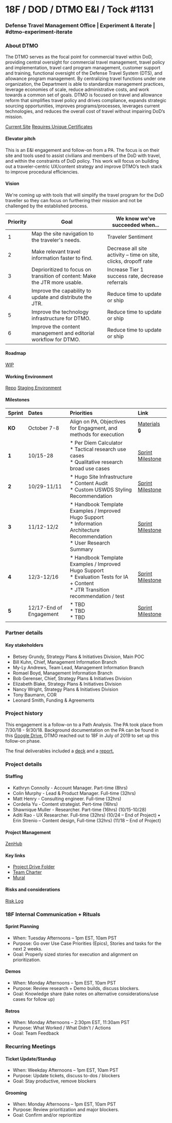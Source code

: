 # 18F / DOD / DTMO E&I / Tock #1131

### Defense Travel Management Office | Experiment & Iterate | #dtmo-experiment-iterate

### About DTMO
The DTMO serves as the focal point for commercial travel within DoD, providing central oversight for commercial travel management, travel policy and implementation, travel card program management, customer support and training, functional oversight of the Defense Travel System (DTS), and allowance program management. By centralizing travel functions under one organization, the Department is able to standardize management practices, leverage economies of scale, reduce administrative costs, and work towards a common set of goals. DTMO is focused on travel and allowance reform that simplifies travel policy and drives compliance, expands strategic sourcing opportunities, improves programs/processes, leverages current technologies, and reduces the overall cost of travel without impairing DoD’s mission.

[Current Site](https://www.defensetravel.dod.mil/)
[Requires Unique Certificates](https://www.thursby.com/forum/viewtopic.php?t=1331)

#### Elevator pitch
This is an E&I engagement and follow-on from a PA. The focus is on their site and tools used to assist civilians and members of the DoD with travel, and within the constraints of DoD policy. This work will focus on building out a traveler-centric UX/content strategy and improve DTMO’s tech stack to improve procedural efficiencies. 

#### Vision
We're coming up with tools that will simplify the travel program for the DoD traveller so they can focus on furthering their mission and not be challenged by the established process.	

| Priority | Goal | We know we’ve succeeded when... |
|---------|------|----------------------------------|
| 1 | Map the site navigation to the traveler's needs. | Traveler Sentiment |
| 2 | Make relevant travel information faster to find. | Decrease all site activity – time on site, clicks, dropoff rate |
| 3 | Deprioritized to focus on transition of content: Make the JTR more usable.  | Increase Tier 1 success rate, decrease referrals | 
| 4 | Improve the capability to update and distribute the JTR. | Reduce time to update or ship |
| 5 | Improve the technology infrastructure for DTMO. | Reduce time to update or ship |
| 6 | Improve the content management and editorial workflow for DTMO. | Reduce time to update or ship|

#### Roadmap
[WIP](https://app.mural.co/t/gsa6/m/gsa6/1571689863769/be4a1e5ed409e3376eb8f2feb432f632c5a746a8)

#### Working Environment
[Repo](https://github.com/18F/dtmo-hugo)
[Staging Environment](https://app.mural.co/t/gsa6/m/gsa6/1571689863769/be4a1e5ed409e3376eb8f2feb432f632c5a746a8)

#### Milestones
| Sprint | Dates | Priorities | Link |
|:---|:---|:---|:---|
| **KO** | October 7-8 | Align on PA, Objectives for Engagment, and methods for execution | [Materials](https://drive.google.com/open?id=11H5eZ3PA62sPDAWnPiCWJjNyysGEgAan) :lock: |
| **1** | 10/15-28 | * Per Diem Calculator <br /> * Tactical research use cases <br /> * Qualitative research broad use cases| [Sprint Milestone](https://github.com/18F/dtmo-ei/milestone/1) |
| **2** | 10/29-11/11 |  * Hugo Site Infrastructure <br /> * Content Audit <br /> * Custom USWDS Styling Recommendation| [Sprint Milestone](https://github.com/18F/dtmo-ei/milestone/2)|
| **3** | 11/12-12/2 |  * Handbook Template Examples / Improved Hugo Support <br /> * Information Architecture Recommendation <br /> * User Research Summary| [Sprint Milestone](https://github.com/18F/dtmo-ei/milestone/3)|
| **4** | 12/3-12/16 |  * Handbook Template Examples / Improved Hugo Support <br /> * Evaluation Tests for IA + Content <br /> * JTR Transition recommendation / test | [Sprint Milestone](https://github.com/18F/dtmo-ei/milestone/4)|
| **5** | 12/17-End of Engagement |  * TBD <br /> * TBD <br /> * TBD | [Sprint Milestone](https://github.com/18F/dtmo-ei/milestone/5)|

### Partner details
#### Key stakeholders
* Betsey Grundy, Strategy Plans & Initiatives Division, Main POC
* Bill Kuhn, Chief, Management Information Branch
* My-Ly Andrews, Team Lead, Management Information Branch
* Romael Boyd, Management Information Branch
* Bob Gerenser, Chief, Strategy Plans & Initiatives Division
* Elizabeth Blake, Strategy Plans & Initiatives Division
* Nancy Wright, Strategy Plans & Initiatives Division
* Tony Baumann, COR
* Leonard Smith, Funding & Agreements

### Project history
This engagement is a follow-on to a Path Analysis. The PA took place from 7/30/18 - 9/30/18. Background documentation on the PA can be found in this [Google Drive.](https://drive.google.com/drive/u/0/folders/1-BeA3L0JpS45uOVeA673UddOBlXGMznh) DTMO reached out to 18F in July of 2019 to set up this follow-on phase. 

The final deliverables included a [deck](https://docs.google.com/presentation/d/15D0YvSNsHixHzztX6L3eQbavI2-07YzNJ6zL2f8K8EA/edit#slide=id.p1) and a [report.](https://docs.google.com/document/d/1AmdPUki2t33t5PZjLZQ4do-YOUloEISAFjQfqOY2tGg/edit)

### Project details
#### Staffing
* Kathryn Connolly - Account Manager. Part-time (8hrs)
* Colin Murphy - Lead & Product Manager. Full-time (32hrs)
* Matt Henry - Consulting engineer. Full-time (32hrs)
* Cordelia Yu - Content strategist. Pert-time (16hrs)
* Shawnique Muller - Researcher. Part-time (16hrs) (10/15-10/28)
* Aditi Rao - UX Researcher. Full-time (32hrs) (10/24 – End of Project)
• Erin Strenio – Content design, Full-time (32hrs) (11/18 – End of Project)

#### Project Management
[ZenHub](https://app.zenhub.com/workspaces/dtmo-ei-5d84e9011201de0001b6aaa1/board?repos=209816055)

#### Key links
* [Project Drive Folder](https://drive.google.com/drive/u/0/folders/1cgvH9QaTnxgET2WJt7KczDUwACjxTfnS)
* [Team Charter](https://docs.google.com/document/d/1Jsy6qIJu34YZoV_zMg9UBtUdkAZBf_s_T-QKGw3Zngw/edit#heading=h.jl3j4vv7aq89)
* [Mural](https://app.mural.co/t/gsa6/r/1533226763581)

#### Risks and considerations
[Risk Log](https://docs.google.com/spreadsheets/d/13W3B2OzHPEv1cozy5KAkNxnn2mXoyWvsl8tY67JJxEo/edit#gid=0)

### 18F Internal Communication + Rituals

#### Sprint Planning
* When: Tuesday Afternoons – 1pm EST, 10am PST
* Purpose: Go over Use Case Priorities (Epics), Stories and tasks for the next 2 weeks.
* Goal: Properly sized stories for execution and alignment on prioritization.

#### Demos
* When: Monday Afternoons – 1pm EST, 10am PST
* Purpose: Review research + Demo builds, discuss blockers.
* Goal: Knowledge share (take notes on alternative considerations/use cases for follow up)

#### Retros
* When: Monday Afternoons – 2:30pm EST, 11:30am PST
* Purpose: What Worked / What Didn't / Actions
* Goal: Team Feedback

### Recurring Meetings

#### Ticket Update/Standup
* When: Weekday Afternoons – 1pm EST, 10am PST
* Purpose: Update tickets, discuss to-dos / blockers
* Goal: Stay productive, remove blockers

#### Grooming
* When: Monday Afternoons – 1pm EST, 10am PST
* Purpose: Review prioritization and major blockers.
* Goal: Confirm and/or reprioritize
